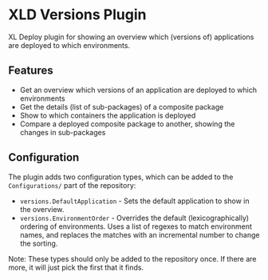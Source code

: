 XLD Versions Plugin
===================

XL Deploy plugin for showing an overview which (versions of) applications are deployed to which environments.

## Features

 * Get an overview which versions of an application are deployed to which environments
 * Get the details (list of sub-packages) of a composite package
 * Show to which containers the application is deployed
 * Compare a deployed composite package to another, showing the changes in sub-packages


## Configuration
The plugin adds two configuration types, which can be added to the `Configurations/` part of the repository:

 * `versions.DefaultApplication` - Sets the default application to show in the overview.
 * `versions.EnvironmentOrder` - Overrides the default (lexicographically) ordering of environments. Uses a list of regexes to match environment names, and replaces the matches with an incremental number to change the sorting.

Note: These types should only be added to the repository once. If there are more, it will just pick the first that it finds.
